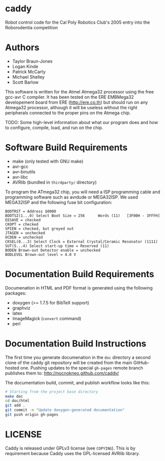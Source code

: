 caddy
=====

Robot control code for the Cal Poly Robotics Club's 2005 entry into the
Roborodentia competition

Authors
=======

* Taylor Braun-Jones
* Logan Kinde
* Patrick McCarty
* Michael Shelley
* Scott Barlow

This software is written for the Atmel Atmega32 processor using the free
gcc-avr C compiler. It has been tested on the ERE EMBMega32 developement board
from ERE (http://ere.co.th) but should run on any Atmega32 processor, although
it will be useless without the right peripherals connected to the proper pins
on the Atmega chip.

TODO: Some high-level information about what our program does and how
to configure, compile, load, and run on the chip.

Software Build Requirements
===========================

* make (only tested with GNU make)
* avr-gcc
* avr-binutils
* avr-libc
* AVRlib (bundled in `thirdparty/` directory)

To program the ATmega32 chip, you will need a ISP programming cable and
programming software such as avrdude or MEGA32ISP. We used MEGA32ISP and the
following fuse bit configuration:

    BOOTRST = Address $0000
    BOOTSZ(1...0) Select Boot Size = 256      Words (11)   [3F00H - 3FFFH]
    EESAVE = checked
    CKOPT = checked
    SPIEN = checked, but greyed out
    JTAGEN = unchecked
    OCDEN = unchecked
    CKSEL(0...3) Select Clock = External Crystal/Ceramic Resonator (1111)
    SUT(5...4) Select start-up time = Reserved (11)
    BODEN Brown-out Detector enable = unchecked
    BODLEVEL Brown-out level = 4.0 V

Documentation Build Requirements
================================

Documenation in HTML and PDF format is generated using the following packages:

* doxygen (>= 1.7.5 for BibTeX support)
* graphviz
* latex
* ImageMagick (`convert` command)
* perl

Documentation Build Instructions
================================

The first time you generate documenation in the `doc` directory a second clone
of the caddy git repository will be created from the main GitHub-hosted
one. Pushing updates to the special `gh-pages` remote branch publishes them
to: http://nocnokneo.github.com/caddy/

The documentation build, commit, and publish workflow looks like this:

```bash
# Starting from the project base directory
make doc
cd doc/html
git add .
git commit -m "Update doxygen-generated documentation"
git push origin gh-pages
```

LICENSE
=======

Caddy is released under GPLv3 license (see `COPYING`). This is by requirement
because Caddy uses the GPL-licensed AVRlib library.
